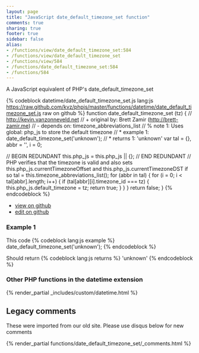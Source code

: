 ```yaml
---
layout: page
title: "JavaScript date_default_timezone_set function"
comments: true
sharing: true
footer: true
sidebar: false
alias:
- /functions/view/date_default_timezone_set:584
- /functions/view/date_default_timezone_set
- /functions/view/584
- /functions/date_default_timezone_set:584
- /functions/584
---
```

<!-- Generated by Rakefile:build -->
A JavaScript equivalent of PHP's date_default_timezone_set

{% codeblock datetime/date_default_timezone_set.js lang:js https://raw.github.com/kvz/phpjs/master/functions/datetime/date_default_timezone_set.js raw on github %}
function date_default_timezone_set (tz) {
  // http://kevin.vanzonneveld.net
  // +   original by: Brett Zamir (http://brett-zamir.me)
  // -    depends on: timezone_abbreviations_list
  // %        note 1: Uses global: php_js to store the default timezone
  // *     example 1: date_default_timezone_set('unknown');
  // *     returns 1: 'unknown'
  var tal = {},
    abbr = '',
    i = 0;

  // BEGIN REDUNDANT
  this.php_js = this.php_js || {};
  // END REDUNDANT
  // PHP verifies that the timezone is valid and also sets this.php_js.currentTimezoneOffset and this.php_js.currentTimezoneDST if so
  tal = this.timezone_abbreviations_list();
  for (abbr in tal) {
    for (i = 0; i < tal[abbr].length; i++) {
      if (tal[abbr][i].timezone_id === tz) {
        this.php_js.default_timezone = tz;
        return true;
      }
    }
  }
  return false;
}
{% endcodeblock %}

 - [view on github](https://github.com/kvz/phpjs/blob/master/functions/datetime/date_default_timezone_set.js)
 - [edit on github](https://github.com/kvz/phpjs/edit/master/functions/datetime/date_default_timezone_set.js)

### Example 1
This code
{% codeblock lang:js example %}
date_default_timezone_set('unknown');
{% endcodeblock %}

Should return
{% codeblock lang:js returns %}
'unknown'
{% endcodeblock %}


### Other PHP functions in the datetime extension
{% render_partial _includes/custom/datetime.html %}
## Legacy comments
These were imported from our old site. Please use disqus below for new comments
<div style="overflow-y: scroll; max-height: 500px;">
{% render_partial functions/date_default_timezone_set/_comments.html %}
</div>
